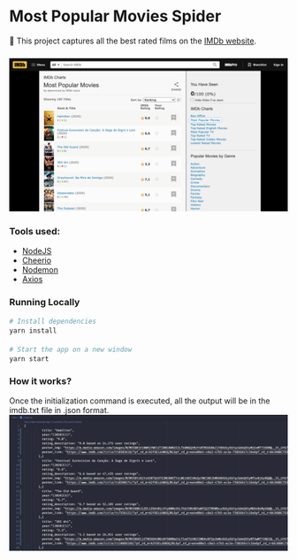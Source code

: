 # Most Popular Movies Spider

:electric_plug: This project captures all the best rated films on the [IMDb website](https://www.imdb.com/chart/moviemeter).

### 

![IMDB](./assets/imdb-site.png)

### Tools used:
- [NodeJS](https://nodejs.org/en/)
- [Cheerio](https://github.com/cheeriojs/cheerio)
- [Nodemon](https://nodemon.io/)
- [Axios](https://github.com/axios/axios)

### Running Locally
```sh
# Install dependencies
yarn install

# Start the app on a new window
yarn start
```

### How it works?
Once the initialization command is executed, all the output will be in the imdb.txt file in .json format.
![Screenshot](./assets/imdb-txt-example.png)
